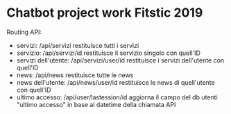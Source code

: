 # Chatbot project work Fitstic 2019

Routing API: 
- servizi:              /api/servizi                restituisce tutti i servizi 
- servizio:             /api/servizi/id             restituisce il servizio singolo con quell'ID
- servizi dell'utente:  /api/servizi/user/id        restituisce i servizi dell'utente con quell'ID
- news:                 /api/news                   restituisce tutte le news
- news dell'utente:     /api/news/user/id           restituisce le news di quell'utente con quell'ID
- ultimo accesso:       /api/user/lastession/id     aggiorna il campo del db utenti "ultimo accesso" in base al datetime della chiamata API 
